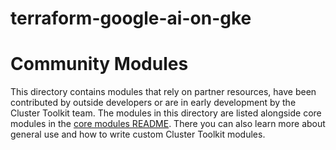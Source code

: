 # terraform-google-ai-on-gke

# Community Modules

This directory contains modules that rely on partner resources, have been
contributed by outside developers or are in early development by the Cluster Toolkit
team. The modules in this directory are listed alongside core modules in the
[core modules README](../../modules/README.md). There you can also learn more
about general use and how to write custom Cluster Toolkit modules.
